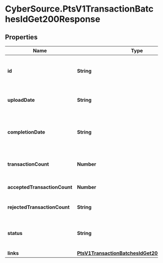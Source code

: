 # CyberSource.PtsV1TransactionBatchesIdGet200Response

## Properties
Name | Type | Description | Notes
------------ | ------------- | ------------- | -------------
**id** | **String** | Unique identifier assigned to the batch file. | [optional] 
**uploadDate** | **String** | Date when the batch template was update. | [optional] 
**completionDate** | **String** | The date when the batch template processing completed. | [optional] 
**transactionCount** | **Number** | Number of transactions in the transaction. | [optional] 
**acceptedTransactionCount** | **Number** | Number of transactions accepted. | [optional] 
**rejectedTransactionCount** | **String** | Number of transactions rejected. | [optional] 
**status** | **String** | The status of you batch template processing. | [optional] 
**links** | [**PtsV1TransactionBatchesIdGet200ResponseLinks**](PtsV1TransactionBatchesIdGet200ResponseLinks.md) |  | [optional] 


